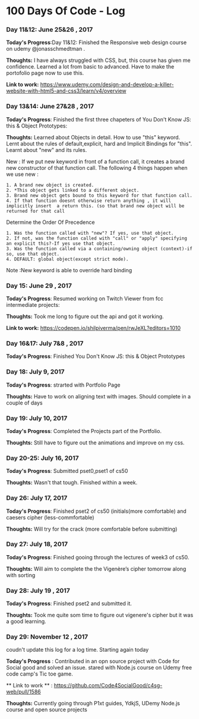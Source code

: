 # 100 Days Of Code - Log

### Day 11&12: June 25&26 , 2017 

**Today's Progress**:Day 11&12: Finished the  Responsive web design course on udemy @jonasschmedtman .

**Thoughts:** I have always struggled with CSS, but, this course has given me confidence.  Learned a lot from basic to advanced. Have to make the portofolio page now to use this.

**Link to work:** https://www.udemy.com/design-and-develop-a-killer-website-with-html5-and-css3/learn/v4/overview

### Day 13&14: June 27&28 , 2017 

**Today's Progress**: Finished the first three  chapeters of You Don't Know JS: this & Object Prototypes: 

**Thoughts:** Learned about Objects in detail. How to use "this" keyword. Lernt about  the rules of default,explicit, hard and Implicit Bindings for "this".
Learnt about "new" and its rules.

New : If we put new keyword in front of a function call, it creates a brand new constructor of that function call. The following 4 things happen when we use new :


	1. A brand new object is created.
	2. *This object gets linked to a different object.
	3. Brand new object gets bound to this keyword for that function call.
	4. If that function doesnt otherwise return anything , it will implicitly insert  a return this. (so that brand new object will be returned for that call


 Determine the Order Of Precedence

	1. Was the function called with "new"? If yes, use that object.
	2. If not, was the function called with "call" or "apply" specifying an explicit this?-If yes use that object.
	3. Was the function called via a containing/owning object (context)-if so, use that object.
	4. DEFAULT: global object(except strict mode).


Note :New keyword is  able to override hard binding

### Day 15: June 29 , 2017 

**Today's Progress**: Resumed working on Twitch Viewer from fcc intermediate projects: 

**Thoughts:** Took me long to figure out the api and got it working. 

**Link to work:** https://codepen.io/shilpiverma/pen/rwJeXL?editors=1010


### Day 16&17: July 7&8 , 2017 

**Today's Progress**: Finished You Don't Know JS: this & Object Prototypes


### Day 18: July 9, 2017 

**Today's Progress**: strarted with Portfolio Page


**Thoughts:** Have to work on aligning text with images. Should complete in a couple of days


		
### Day 19: July 10, 2017 

**Today's Progress**: Completed the Projects part of the Portfolio. 


**Thoughts:** Still have to figure out the animations and improve on my css.

### Day 20-25: July 16, 2017 

**Today's Progress**: Submitted pset0,pset1 of cs50 


**Thoughts:** Wasn't that tough. Finished within a week.


### Day 26: July 17, 2017 

**Today's Progress**: Finished pset2 of cs50 (initials(more comfortable) and caesers cipher (less-commfortable)


**Thoughts:** Will try for the crack (more comfortable before submitting)

### Day 27: July 18, 2017 

**Today's Progress**: Finished gooing through the lectures of week3 of cs50. 


**Thoughts:** Will aim to complete the the Vigenère’s cipher tomorrow along with sorting

### Day 28: July 19 , 2017 

**Today's Progress**: Finished pset2 and submitted it. 


**Thoughts:** Took me quite som time to figure out vigenere's cipher but it was a good learning.

### Day 29: November 12 , 2017 
coudn't update this log for a log time. Starting again today

**Today's Progress** : Contributed in an opn source project with Code for Social good and solved an issue.
stared with Node.js course on Udemy free code camp's Tic toe game.

** Link to work ** : https://github.com/Code4SocialGood/c4sg-web/pull/1586

**Thoughts:** Currently going through P1xt guides, YdkjS, UDemy Node.js course and open source projects 








